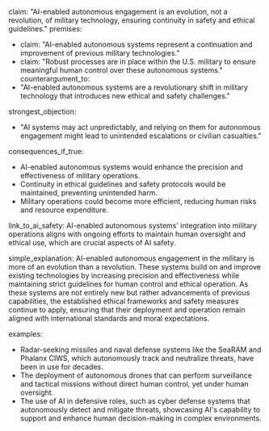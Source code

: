 claim: "AI-enabled autonomous engagement is an evolution, not a revolution, of military technology, ensuring continuity in safety and ethical guidelines."
premises:
  - claim: "AI-enabled autonomous systems represent a continuation and improvement of previous military technologies."
  - claim: "Robust processes are in place within the U.S. military to ensure meaningful human control over these autonomous systems."
counterargument_to:
  - "AI-enabled autonomous systems are a revolutionary shift in military technology that introduces new ethical and safety challenges."

strongest_objection:
  - "AI systems may act unpredictably, and relying on them for autonomous engagement might lead to unintended escalations or civilian casualties."

consequences_if_true:
  - AI-enabled autonomous systems would enhance the precision and effectiveness of military operations.
  - Continuity in ethical guidelines and safety protocols would be maintained, preventing unintended harm.
  - Military operations could become more efficient, reducing human risks and resource expenditure.

link_to_ai_safety: AI-enabled autonomous systems' integration into military operations aligns with ongoing efforts to maintain human oversight and ethical use, which are crucial aspects of AI safety.

simple_explanation: AI-enabled autonomous engagement in the military is more of an evolution than a revolution. These systems build on and improve existing technologies by increasing precision and effectiveness while maintaining strict guidelines for human control and ethical operation. As these systems are not entirely new but rather advancements of previous capabilities, the established ethical frameworks and safety measures continue to apply, ensuring that their deployment and operation remain aligned with international standards and moral expectations.

examples:
  - Radar-seeking missiles and naval defense systems like the SeaRAM and Phalanx CIWS, which autonomously track and neutralize threats, have been in use for decades.
  - The deployment of autonomous drones that can perform surveillance and tactical missions without direct human control, yet under human oversight.
  - The use of AI in defensive roles, such as cyber defense systems that autonomously detect and mitigate threats, showcasing AI's capability to support and enhance human decision-making in complex environments.